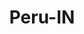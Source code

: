 ---
title: Peru-IN
slug: peru-in
f_state:
- cms/state/indiana.md
f_locations:
- cms/payday-loan/check-into-cash-11898.md
- cms/payday-loan/check-into-cash-indiana-llc-13170.md
- cms/payday-loan/fast-cash-usa-inc-17847.md
- cms/payday-loan/national-cash-advance-22494.md
- cms/payday-loan/national-check-advance-22752.md
updated-on: '2024-05-30T13:41:28.615Z'
created-on: '2024-05-30T13:41:28.615Z'
published-on: '2024-05-30T13:54:32.469Z'
f_city: Peru
layout: '[city].html'
tags: city
---